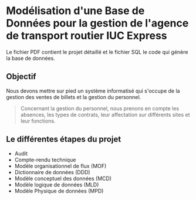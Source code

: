# Modélisation d'une Base de Données pour la gestion de l'agence de transport routier IUC Express
  Le fichier PDF contient le projet détaillé et le fichier SQL le code qui génère la base de données.

## Objectif
Nous devons mettre sur pied un système informatisé qui s'occupe de la gestion des ventes de billets et la gestion du personnel. 
> Concernant la gestion du personnel, nous prenons en compte les absences, les types de contrats, leur affectation sur différents sites et leur fonctions.

## Le différentes étapes du projet
* Audit
* Compte-rendu technique
* Modèle organisationnel de flux (MOF)
* Dictionnaire de données (DDD)
* Modèle conceptuel des données (MCD)
* Modèle logique de données (MLD)
* Modèle Physique de données (MPD)
